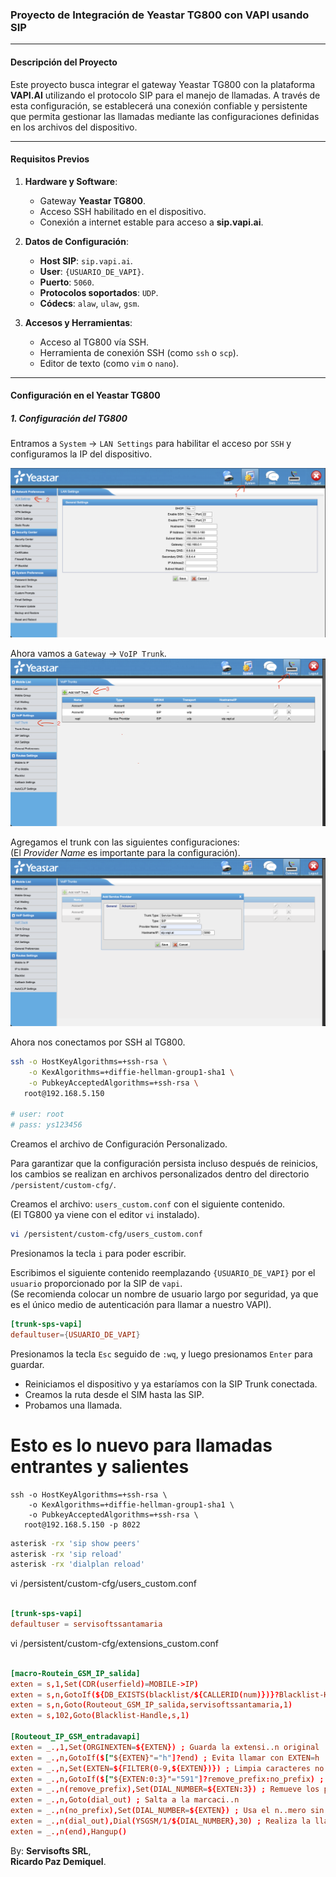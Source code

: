 ### Proyecto de Integración de Yeastar TG800 con VAPI usando SIP

---

#### Descripción del Proyecto

Este proyecto busca integrar el gateway Yeastar TG800 con la plataforma **VAPI.AI** utilizando el protocolo SIP para el manejo de llamadas. A través de esta configuración, se establecerá una conexión confiable y persistente que permita gestionar las llamadas mediante las configuraciones definidas en los archivos del dispositivo.

---

#### Requisitos Previos

1. **Hardware y Software**:
   - Gateway **Yeastar TG800**.
   - Acceso SSH habilitado en el dispositivo.
   - Conexión a internet estable para acceso a **sip.vapi.ai**.
   
2. **Datos de Configuración**:
   - **Host SIP**: `sip.vapi.ai`.
   - **User**: `{USUARIO_DE_VAPI}`.
   - **Puerto**: `5060`.
   - **Protocolos soportados**: `UDP`.
   - **Códecs**: `alaw`, `ulaw`, `gsm`.

3. **Accesos y Herramientas**:
   - Acceso al TG800 vía SSH.
   - Herramienta de conexión SSH (como `ssh` o `scp`).
   - Editor de texto (como `vim` o `nano`).

---

#### Configuración en el Yeastar TG800
##### 1. Configuración del TG800

Entramos a `System` -> `LAN Settings` para habilitar el acceso por `SSH` y configuramos la IP del dispositivo.

![alt text](img/config_lan.png)

Ahora vamos a `Gateway` -> `VoIP Trunk`.
![alt text](img/add_sip_trunk.png)

Agregamos el trunk con las siguientes configuraciones:  
(El *Provider Name* es importante para la configuración).  
![alt text](img/add_trunk.png)

Ahora nos conectamos por SSH al TG800.

```bash
ssh -o HostKeyAlgorithms=+ssh-rsa \
    -o KexAlgorithms=+diffie-hellman-group1-sha1 \
    -o PubkeyAcceptedAlgorithms=+ssh-rsa \
   root@192.168.5.150 

# user: root
# pass: ys123456
```

Creamos el archivo de Configuración Personalizado.

Para garantizar que la configuración persista incluso después de reinicios, los cambios se realizan en archivos personalizados dentro del directorio `/persistent/custom-cfg/`.

Creamos el archivo: `users_custom.conf` con el siguiente contenido.  
(El TG800 ya viene con el editor `vi` instalado).

```sh
vi /persistent/custom-cfg/users_custom.conf
```

Presionamos la tecla `i` para poder escribir.

Escribimos el siguiente contenido reemplazando `{USUARIO_DE_VAPI}` por el `usuario` proporcionado por la SIP de `vapi`.  
(Se recomienda colocar un nombre de usuario largo por seguridad, ya que es el único medio de autenticación para llamar a nuestro VAPI).

```conf
[trunk-sps-vapi]
defaultuser={USUARIO_DE_VAPI}
```

Presionamos la tecla `Esc` seguido de `:wq`, y luego presionamos `Enter` para guardar.

- Reiniciamos el dispositivo y ya estaríamos con la SIP Trunk conectada.
- Creamos la ruta desde el SIM hasta las SIP.
- Probamos una llamada.

# Esto es lo nuevo para llamadas entrantes y salientes

```
ssh -o HostKeyAlgorithms=+ssh-rsa \
    -o KexAlgorithms=+diffie-hellman-group1-sha1 \
    -o PubkeyAcceptedAlgorithms=+ssh-rsa \
   root@192.168.5.150 -p 8022
```


```bash
asterisk -rx 'sip show peers'
asterisk -rx 'sip reload'
asterisk -rx 'dialplan reload'
```


vi /persistent/custom-cfg/users_custom.conf
```conf

[trunk-sps-vapi]
defaultuser = servisoftssantamaria

```

vi /persistent/custom-cfg/extensions_custom.conf
```conf

[macro-Routein_GSM_IP_salida]
exten = s,1,Set(CDR(userfield)=MOBILE->IP)
exten = s,n,GotoIf(${DB_EXISTS(blacklist/${CALLERID(num)})}?Blacklist-Handle,s,1)
exten = s,n,Goto(Routeout_GSM_IP_salida,servisoftssantamaria,1)
exten = s,102,Goto(Blacklist-Handle,s,1)

[Routeout_IP_GSM_entradavapi]                                                                       
exten = _.,1,Set(ORGINEXTEN=${EXTEN}) ; Guarda la extensi..n original                               
exten = _.,n,GotoIf($["${EXTEN}"="h"]?end) ; Evita llamar con EXTEN=h                               
exten = _.,n,Set(EXTEN=${FILTER(0-9,${EXTEN})}) ; Limpia caracteres no num..ricos                   
exten = _.,n,GotoIf($["${EXTEN:0:3}"="591"]?remove_prefix:no_prefix) ; Verifica si el n..mero comienza con 591
exten = _.,n(remove_prefix),Set(DIAL_NUMBER=${EXTEN:3}) ; Remueve los primeros 3 d..gitos (591)
exten = _.,n,Goto(dial_out) ; Salta a la marcaci..n                                      
exten = _.,n(no_prefix),Set(DIAL_NUMBER=${EXTEN}) ; Usa el n..mero sin cambios si no tiene 591
exten = _.,n(dial_out),Dial(YSGSM/1/${DIAL_NUMBER},30) ; Realiza la llamada con el n..mero procesado
exten = _.,n(end),Hangup()

```




By: **Servisofts SRL**,  
**Ricardo Paz Demiquel**.
